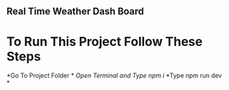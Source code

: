 ## Real Time Weather Dash Board
# To Run This Project Follow These Steps
*Go To Project Folder *
*Open Terminal and Type npm i*
*Type  npm run dev *